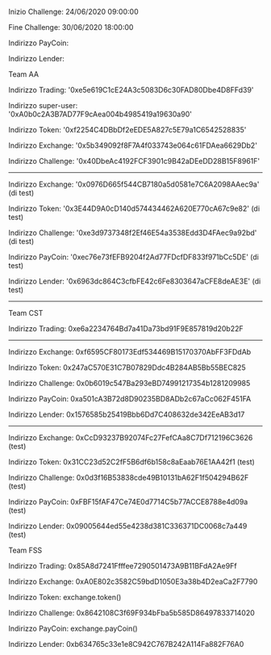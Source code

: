 Inizio Challenge: 24/06/2020 09:00:00

Fine Challenge: 30/06/2020 18:00:00


Indirizzo PayCoin:

Indirizzo Lender:



Team AA

Indirizzo Trading: '0xe5e619C1cE24A3c5083D6c30FAD80Dbe4D8FFd39'

Indirizzo super-user: '0xA0b0c2A3B7AD77F9cAea004b4985419a19630a90'

Indirizzo Token: '0xf2254C4DBbDf2eEDE5A827c5E79a1C6542528835'

Indirizzo Exchange: '0x5b349092f8F7A4f033743e064c61FDAea6629Db2' 

Indirizzo Challenge: '0x40DbeAc4192FCF3901c9B42aDEeDD28B15F8961F'

****************************************************************************
Indirizzo Exchange: '0x0976D665f544CB7180a5d0581e7C6A2098AAec9a' (di test)

Indirizzo Token: '0x3E44D9A0cD140d574434462A620E770cA67c9e82' (di test)

Indirizzo Challenge: '0xe3d9737348f2Ef46E54a3538Edd3D4FAec9a92bd' (di test)

Indirizzo PayCoin: '0xec76e73fEFB9204f2Ad77FDcfDF833f971bCc5DE' (di test)

Indirizzo Lender: '0x6963dc864C3cfbFE42c6Fe8303647aCFE8deAE3E' (di test)
****************************************************************************


Team CST

Indirizzo Trading: 0xe6a2234764Bd7a41Da73bd91F9E857819d20b22F

****************************************************************************
Indirizzo Exchange: 0xf6595CF80173Edf534469B15170370AbFF3FDdAb

Indirizzo Token:    0x247aC570E31C7B07829Ddc4B284AB5Bb55BEC825

Indirizzo Challenge:  0x0b6019c547Ba293eBD74991217354b1281209985

Indirizzo PayCoin:  0xa501cA3B72d8D90235BD8ADb2c67aCc062F451FA

Indirizzo Lender:   0x1576585b25419Bbb6Dd7C408632de342EeAB3d17
****************************************************************************
Indirizzo Exchange: 0xCcD93237B92074Fc27FefCAa8C7Df712196C3626      (test)

Indirizzo Token: 0x31CC23d52C2fF5B6df6b158c8aEaab76E1AA42f1         (test)

Indirizzo Challenge: 0x0d3f16B53838cde49B10131bA62F1f504294B62F     (test)

Indirizzo PayCoin: 0xFBF15fAF47Ce74E0d7714C5b77ACCE8788e4d09a       (test)

Indirizzo Lender: 0x09005644ed55e4238d381C336371DC0068c7a449        (test)


Team FSS


Indirizzo Trading: 0x85A8d7241Ffffee7290501473A9B11BFdA2Ae9Ff

Indirizzo Exchange: 0xA0E802c3582C59bdD1050E3a38b4D2eaCa2F7790

Indirizzo Token: exchange.token()

Indirizzo Challenge: 0x8642108C3f69F934bFba5b585D86497833714020

Indirizzo PayCoin: exchange.payCoin()

Indirizzo Lender: 0xb634765c33e1e8C942C767B242A114Fa882F76A0
